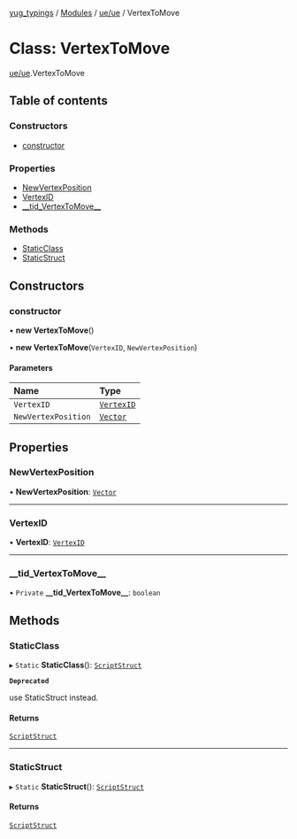 [yug_typings](../README.md) / [Modules](../modules.md) / [ue/ue](../modules/ue_ue.md) / VertexToMove

# Class: VertexToMove

[ue/ue](../modules/ue_ue.md).VertexToMove

## Table of contents

### Constructors

- [constructor](ue_ue.VertexToMove.md#constructor)

### Properties

- [NewVertexPosition](ue_ue.VertexToMove.md#newvertexposition)
- [VertexID](ue_ue.VertexToMove.md#vertexid)
- [\_\_tid\_VertexToMove\_\_](ue_ue.VertexToMove.md#__tid_vertextomove__)

### Methods

- [StaticClass](ue_ue.VertexToMove.md#staticclass)
- [StaticStruct](ue_ue.VertexToMove.md#staticstruct)

## Constructors

### constructor

• **new VertexToMove**()

• **new VertexToMove**(`VertexID`, `NewVertexPosition`)

#### Parameters

| Name | Type |
| :------ | :------ |
| `VertexID` | [`VertexID`](ue_ue.VertexID.md) |
| `NewVertexPosition` | [`Vector`](ue_ue_s.Vector.md) |

## Properties

### NewVertexPosition

• **NewVertexPosition**: [`Vector`](ue_ue_s.Vector.md)

___

### VertexID

• **VertexID**: [`VertexID`](ue_ue.VertexID.md)

___

### \_\_tid\_VertexToMove\_\_

• `Private` **\_\_tid\_VertexToMove\_\_**: `boolean`

## Methods

### StaticClass

▸ `Static` **StaticClass**(): [`ScriptStruct`](ue_ue.ScriptStruct.md)

**`Deprecated`**

use StaticStruct instead.

#### Returns

[`ScriptStruct`](ue_ue.ScriptStruct.md)

___

### StaticStruct

▸ `Static` **StaticStruct**(): [`ScriptStruct`](ue_ue.ScriptStruct.md)

#### Returns

[`ScriptStruct`](ue_ue.ScriptStruct.md)
